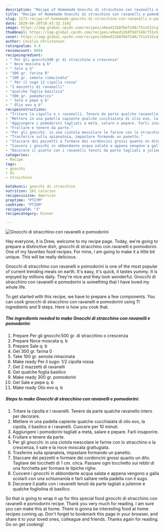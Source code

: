 ```yaml
---
description: "Recipe of Homemade Gnocchi di stracchino con ravanelli e pomodorini"
title: "Recipe of Homemade Gnocchi di stracchino con ravanelli e pomodorini"
slug: 1273-recipe-of-homemade-gnocchi-di-stracchino-con-ravanelli-e-pomodorini
date: 2020-09-20T18:43:33.314Z
image: https://img-global.cpcdn.com/recipes/a9eed12b8fb6f240/751x532cq70/gnocchi-di-stracchino-con-ravanelli-e-pomodorini-recipe-main-photo.jpg
thumbnail: https://img-global.cpcdn.com/recipes/a9eed12b8fb6f240/751x532cq70/gnocchi-di-stracchino-con-ravanelli-e-pomodorini-recipe-main-photo.jpg
cover: https://img-global.cpcdn.com/recipes/a9eed12b8fb6f240/751x532cq70/gnocchi-di-stracchino-con-ravanelli-e-pomodorini-recipe-main-photo.jpg
author: Cecelia Christensen
ratingvalue: 4.4
reviewcount: 8664
recipeingredient:
- " Per gli gnocchi500 gr di stracchino o crescenza"
- " Noce moscata q b"
- " Sale q b"
- "300 gr. farina 0"
- "100 gr. semola rimacinata"
- " Per il sugo 12 cipolla rossa"
- "2 mazzetti di ravanelli"
- "qualche foglia basilico"
- "300 gr. pomodorini"
- " Sale e pepe q b"
- " Olio evo q b"
recipeinstructions:
- "Tritare la cipolla e i ravanelli. Tenere da parte qualche ravanello intero per decorare."
- "Mettere in una padella capiente qualche cucchiaiata di olio evo, la cipolla, il basilico e i ravanelli. Cuocere per 10 minuti."
- "Aggiungere i pomodorini tagliati a metà, salare e pepare. Farli insaporire."
- "Frullare e tenere da parte."
- "Per gli gnocchi: in una ciotola mescolare le farine con lo stracchino o la crescenza, il sale e la noce moscata grattugiata."
- "Trasferire sulla spianatoia, impastare formando un panetto."
- "Staccare dei pezzetti e formare dei cordoncini grossi quanto un dito. Tagliare dei tocchetti di 1 cm. circa. Passare ogni tocchetto sui rebbi di una forchetta per formare le tipiche righe."
- "Cuocere i gnocchi in abbondante acqua salata e appena vengono a galla scolarli con una schiumarola e farli saltare nella padella con il sugo."
- "Decorare il piatto con i ravanelli tenuti da parte tagliati a julienne e qualche fogliolina di basilico."
categories:
- Recipe
tags:
- gnocchi
- di
- stracchino

katakunci: gnocchi di stracchino 
nutrition: 261 calories
recipecuisine: American
preptime: "PT27M"
cooktime: "PT35M"
recipeyield: "3"
recipecategory: Dinner

---
```



![Gnocchi di stracchino con ravanelli e pomodorini](https://img-global.cpcdn.com/recipes/a9eed12b8fb6f240/751x532cq70/gnocchi-di-stracchino-con-ravanelli-e-pomodorini-recipe-main-photo.jpg)

Hey everyone, it is Drew, welcome to my recipe page. Today, we're going to prepare a distinctive dish, gnocchi di stracchino con ravanelli e pomodorini. One of my favorites food recipes. For mine, I am going to make it a little bit unique. This will be really delicious.



Gnocchi di stracchino con ravanelli e pomodorini is one of the most popular of current trending meals on earth. It's easy, it's quick, it tastes yummy. It is enjoyed by millions daily. They're nice and they look wonderful. Gnocchi di stracchino con ravanelli e pomodorini is something that I have loved my whole life.


To get started with this recipe, we have to prepare a few components. You can cook gnocchi di stracchino con ravanelli e pomodorini using 11 ingredients and 9 steps. Here is how you cook that.

<!--inarticleads1-->

##### The ingredients needed to make Gnocchi di stracchino con ravanelli e pomodorini:

1. Prepare  Per gli gnocchi:500 gr. di stracchino o crescenza
1. Prepare  Noce moscata q. b
1. Prepare  Sale q. b
1. Get 300 gr. farina 0
1. Take 100 gr. semola rimacinata
1. Make ready  Per il sugo: 1/2 cipolla rossa
1. Get 2 mazzetti di ravanelli
1. Get qualche foglia basilico
1. Make ready 300 gr. pomodorini
1. Get  Sale e pepe q. b
1. Make ready  Olio evo q. b




<!--inarticleads2-->

##### Steps to make Gnocchi di stracchino con ravanelli e pomodorini:

1. Tritare la cipolla e i ravanelli. Tenere da parte qualche ravanello intero per decorare.
1. Mettere in una padella capiente qualche cucchiaiata di olio evo, la cipolla, il basilico e i ravanelli. Cuocere per 10 minuti.
1. Aggiungere i pomodorini tagliati a metà, salare e pepare. Farli insaporire.
1. Frullare e tenere da parte.
1. Per gli gnocchi: in una ciotola mescolare le farine con lo stracchino o la crescenza, il sale e la noce moscata grattugiata.
1. Trasferire sulla spianatoia, impastare formando un panetto.
1. Staccare dei pezzetti e formare dei cordoncini grossi quanto un dito. Tagliare dei tocchetti di 1 cm. circa. Passare ogni tocchetto sui rebbi di una forchetta per formare le tipiche righe.
1. Cuocere i gnocchi in abbondante acqua salata e appena vengono a galla scolarli con una schiumarola e farli saltare nella padella con il sugo.
1. Decorare il piatto con i ravanelli tenuti da parte tagliati a julienne e qualche fogliolina di basilico.




So that is going to wrap it up for this special food gnocchi di stracchino con ravanelli e pomodorini recipe. Thank you very much for reading. I am sure you can make this at home. There is gonna be interesting food at home recipes coming up. Don't forget to bookmark this page in your browser, and share it to your loved ones, colleague and friends. Thanks again for reading. Go on get cooking!
